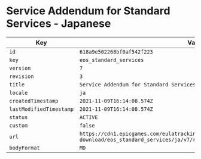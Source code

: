 # Service Addendum for Standard Services - Japanese

| Key | Value |
| --- | ----- |
| `id` | `618a9e502268bf0af542f223` |
| `key` | `eos_standard_services` |
| `version` | `7` |
| `revision` | `3` |
| `title` | `Service Addendum for Standard Services - Japanese` |
| `locale` | `ja` |
| `createdTimestamp` | `2021-11-09T16:14:08.574Z` |
| `lastModifiedTimestamp` | `2021-11-09T16:14:08.574Z` |
| `status` | `ACTIVE` |
| `custom` | `false` |
| `url` | `https://cdn1.epicgames.com/eulatracking-download/eos_standard_services/ja/v7/r3/84ff0e7c47f686cd9ebc518beac93395.pdf` |
| `bodyFormat` | `MD` |

